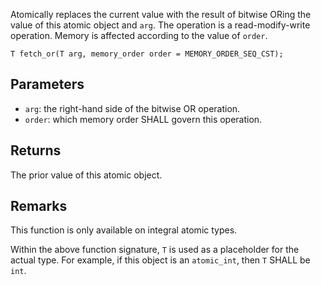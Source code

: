 Atomically replaces the current value with the result of bitwise ORing the value of this atomic object and `arg`. The operation is a read-modify-write operation. Memory is affected according to the value of `order`.

```nvgt
T fetch_or(T arg, memory_order order = MEMORY_ORDER_SEQ_CST);
```

## Parameters

* `arg`: the right-hand side of the bitwise OR operation.
* `order`: which memory order SHALL govern this operation.

## Returns

The prior value of this atomic object.

## Remarks

This function is only available on integral atomic types.

Within the above function signature, `T` is used as a placeholder for the actual type. For example, if this object is an `atomic_int`, then `T` SHALL be `int`.
